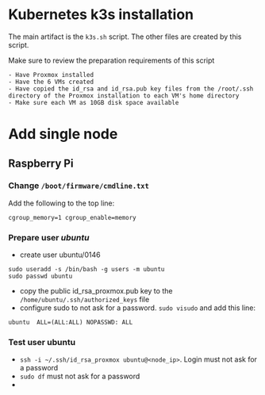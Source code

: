 # Kubernetes k3s installation
The main artifact is the `k3s.sh` script. The other files are created by this script.

Make sure to review the preparation requirements of this script

    - Have Proxmox installed
    - Have the 6 VMs created
    - Have copied the id_rsa and id_rsa.pub key files from the /root/.ssh directory of the Proxmox installation to each VM's home directory
    - Make sure each VM as 10GB disk space available

# Add single node
## Raspberry Pi
### Change `/boot/firmware/cmdline.txt`
Add the following to the top line:
```
cgroup_memory=1 cgroup_enable=memory
```
### Prepare user _ubuntu_
- create user ubuntu/0146
```
sudo useradd -s /bin/bash -g users -m ubuntu
sudo passwd ubuntu
```
- copy the public id_rsa_proxmox.pub key to the `/home/ubuntu/.ssh/authorized_keys` file
- configure sudo to not ask for a password. `sudo visudo` and  add this line:
```
ubuntu  ALL=(ALL:ALL) NOPASSWD: ALL
```

### Test user ubuntu
- `ssh -i ~/.ssh/id_rsa_proxmox ubuntu@<node_ip>`. Login must not ask for a password
- `sudo df` must not ask for a password
- 